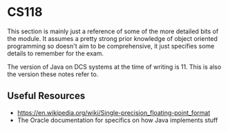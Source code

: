# CS118

This section is mainly just a reference of some of the more detailed bits of the module. It assumes a pretty strong prior knowledge of object oriented programming so doesn't aim to be comprehensive, it just specifies some details to remember for the exam.

The version of Java on DCS systems at the time of writing is 11. This is also the version these notes refer to.

## Useful Resources

- https://en.wikipedia.org/wiki/Single-precision_floating-point_format
- The Oracle documentation for specifics on how Java implements stuff
